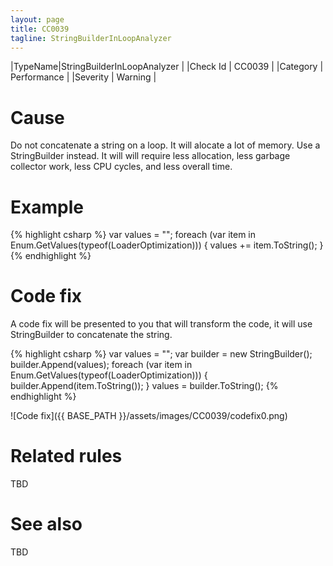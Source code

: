 ```yaml
---
layout: page
title: CC0039
tagline: StringBuilderInLoopAnalyzer
---
```


|TypeName|StringBuilderInLoopAnalyzer |
|Check Id | CC0039 |
|Category | Performance |
|Severity | Warning |

# Cause

Do not concatenate a string on a loop. It will alocate a lot of memory. Use a StringBuilder instead. It will will require less allocation, less garbage collector work, less CPU cycles, and less overall time.

# Example

{% highlight csharp %}
var values = "";
foreach (var item in Enum.GetValues(typeof(LoaderOptimization)))
{
    values += item.ToString();
}
{% endhighlight %}

# Code fix

A code fix will be presented to you that will transform the code, it will use StringBuilder to concatenate the string.

{% highlight csharp %}
var values = "";
var builder = new StringBuilder();
builder.Append(values);
foreach (var item in Enum.GetValues(typeof(LoaderOptimization)))
{
    builder.Append(item.ToString());
}
values = builder.ToString();
{% endhighlight %}

![Code fix]({{ BASE_PATH }}/assets/images/CC0039/codefix0.png)

# Related rules

TBD

# See also

TBD

